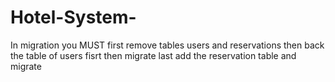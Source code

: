 # Hotel-System-

In migration you MUST first remove tables users and reservations
then back the table of users fisrt then migrate 
last add the reservation table and migrate 
